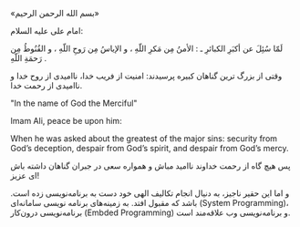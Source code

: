 «بسم الله الرحمن الرحیم»

امام على عليه السلام: 

لَمّا سُئِلَ عن أكبَرِ الكبائرِ ـ : الأمنُ مِن مَكرِ اللّهِ ، و الإياسُ مِن رَوحِ اللّهِ ، و القُنُوطُ مِن رَحمَةِ اللّهِ .

وقتی از بزرگ ترین گناهان کبیره پرسیدند: امنیت از فریب خدا، ناامیدی از روح خدا و ناامیدی از رحمت خدا.

"In the name of God the Merciful"

Imam Ali, peace be upon him:

When he was asked about the greatest of the major sins: security from God’s deception, despair from God’s spirit, and despair from God’s mercy.

پس هیچ گاه از رحمت خداوند ناامید مباش و همواره سعی در جبران گناهان داشته باش ای عزیز!

و اما این حقیر ناجیز، به دنیال انجام تکالیف الهی خود دست به برنامه‌نویسی زده است. باشد که مقبول افتد. 
به زمینه‌های برنامه نویسی سامانه‌ای ‌‌(System Programming)، برنامه‌نویسی درون‌کار ‌(Embded Programming) و برنامه‌نویسی وب علاقه‌مند است.
